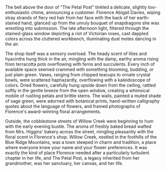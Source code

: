 The bell above the door of "The Petal Post" tinkled a delicate, slightly too-enthusiastic chime, announcing a customer. Florence Abigail Davies, wiping stray strands of fiery red hair from her face with the back of her earth-stained hand, glanced up from the unruly bouquet of snapdragons she was wrestling into submission. The late afternoon light, filtered through the stained-glass window depicting a riot of Victorian roses, cast dappled colors across the cluttered workbench, illuminating dust motes dancing in the air.

The shop itself was a sensory overload. The heady scent of lilies and hyacinths hung thick in the air, mingling with the damp, earthy aroma rising from terracotta pots overflowing with ferns and succulents. Every inch of available space seemed crammed with something blooming, budding, or just plain green. Vases, ranging from chipped teacups to ornate crystal bowls, were scattered haphazardly, overflowing with a kaleidoscope of colors. Dried flowers, carefully hung upside down from the ceiling, rattled softly in the gentle breeze from the open window, creating a whimsical mobile of rustling petals and brittle stems. The walls, painted a muted shade of sage green, were adorned with botanical prints, hand-written calligraphy quotes about the language of flowers, and framed photographs of Florence's award-winning floral arrangements.

Outside, the cobblestone streets of Willow Creek were beginning to hum with the early evening bustle. The aroma of freshly baked bread wafted from Mrs. Higgins' bakery across the street, mingling pleasantly with the floral scent in Florence's shop. Willow Creek, nestled in the foothills of the Blue Ridge Mountains, was a town steeped in charm and tradition, a place where everyone knew your name and your flower preferences. It was exactly the kind of place Florence needed after a particularly turbulent chapter in her life, and The Petal Post, a legacy inherited from her grandmother, was her sanctuary, her canvas, and her life.
